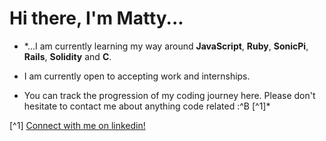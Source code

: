 

# Hi there, I'm Matty...

- *...I am currently learning my way around **JavaScript**, **Ruby**, **SonicPi**, **Rails**, **Solidity** and **C**. 

- I am currently open to accepting work and internships. 

- You can track the progression of my coding journey here. Please don't hesitate to contact me about anything code related :^B [^1]*

[^1] [Connect with me on linkedin!](https://linkedin.com/in/matthew-m-484241204/)
